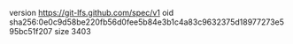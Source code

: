 version https://git-lfs.github.com/spec/v1
oid sha256:0e0c9d58be220fb56d0fee5b84e3b1c4a83c9632375d18977273e595bc51f207
size 3403
